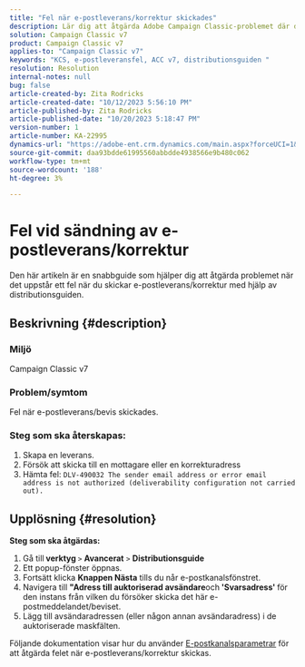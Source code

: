 ```yaml
---
title: "Fel när e-postleverans/korrektur skickades"
description: Lär dig att åtgärda Adobe Campaign Classic-problemet där det uppstod ett fel när e-postleverans/korrektur skulle skickas med hjälp av distributionsguiden.
solution: Campaign Classic v7
product: Campaign Classic v7
applies-to: "Campaign Classic v7"
keywords: "KCS, e-postleveransfel, ACC v7, distributionsguiden "
resolution: Resolution
internal-notes: null
bug: false
article-created-by: Zita Rodricks
article-created-date: "10/12/2023 5:56:10 PM"
article-published-by: Zita Rodricks
article-published-date: "10/20/2023 5:18:47 PM"
version-number: 1
article-number: KA-22995
dynamics-url: "https://adobe-ent.crm.dynamics.com/main.aspx?forceUCI=1&pagetype=entityrecord&etn=knowledgearticle&id=ca122f9e-2869-ee11-9ae7-6045bd006b25"
source-git-commit: daa93bdde61995560abbdde4938566e9b480c062
workflow-type: tm+mt
source-wordcount: '188'
ht-degree: 3%

---
```


# Fel vid sändning av e-postleverans/korrektur


Den här artikeln är en snabbguide som hjälper dig att åtgärda problemet när det uppstår ett fel när du skickar e-postleverans/korrektur med hjälp av distributionsguiden.

## Beskrivning {#description}


### <b>Miljö</b>

Campaign Classic v7



### <b>Problem/symtom</b>

Fel när e-postleverans/bevis skickades.

### <b>Steg som ska återskapas:</b>

1. Skapa en leverans.
2. Försök att skicka till en mottagare eller en korrekturadress
3. Hämta fel: `DLV-490032 The sender email address or error email address is not authorized (deliverability configuration not carried out).`



## Upplösning {#resolution}

<b>Steg som ska åtgärdas:</b>
1. Gå till<b> verktyg </b>`>`  <b>Avancerat</b> `>`  <b>Distributionsguide</b>
2. Ett popup-fönster öppnas.
3. Fortsätt klicka <b>Knappen Nästa</b> tills du når e-postkanalsfönstret.
4. Navigera till <b>&quot;Adress till auktoriserad avsändare</b>och<b> &#39;Svarsadress&#39; </b>för den instans från vilken du försöker skicka det här e-postmeddelandet/beviset.
5. Lägg till avsändaradressen (eller någon annan avsändaradress) i de auktoriserade maskfälten.




Följande dokumentation visar hur du använder [E-postkanalsparametrar](https://experienceleague.adobe.com/docs/campaign-classic/using/installing-campaign-classic/initial-configuration/deploying-an-instance.html#email-channel-parameters) för att åtgärda felet när e-postleverans/korrektur skickas.


